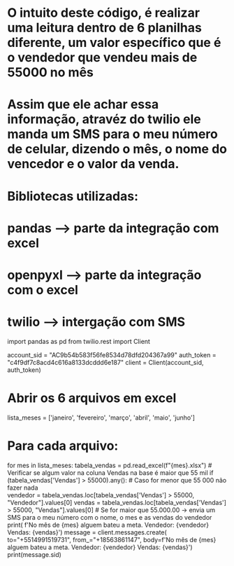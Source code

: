 # O intuito deste código, é realizar uma leitura dentro de 6 planilhas diferente, um valor específico que é o vendedor que vendeu mais de 55000 no mês
# Assim que ele achar essa informação, atravéz do twilio ele manda um SMS para o meu número de celular, dizendo o mês, o nome do vencedor e o valor da venda.

#   Bibliotecas utilizadas:

#   pandas --> parte da integração com excel
#   openpyxl --> parte da integração com o excel
#   twilio --> intergação com SMS

import pandas as pd
from twilio.rest import Client

account_sid = "AC9b54b583f56fe8534d78dfd204367a99"
auth_token = "c4f9df7c8acd4c616a8133dcddd6e187"
client = Client(account_sid, auth_token)


# Abrir os 6 arquivos em excel
lista_meses = ['janeiro', 'fevereiro', 'março', 'abril', 'maio', 'junho']
# Para cada arquivo:
for mes in lista_meses:
    tabela_vendas = pd.read_excel(f"{mes}.xlsx")
    # Verificar se algum valor na coluna Vendas na base é maior que 55 mil
    if (tabela_vendas['Vendas'] > 55000).any():
    #   Caso for menor que 55 000 não fazer nada    
        vendedor = tabela_vendas.loc[tabela_vendas['Vendas']
                                     > 55000, "Vendedor"].values[0]
        vendas = tabela_vendas.loc[tabela_vendas['Vendas']
                                   > 55000, "Vendas"].values[0]
        # Se for maior que 55.000.00 -> envia um SMS para o meu número com o nome, o mes e as vendas do vendedor                           
        print(
            f'No mês de {mes} alguem bateu a meta.     Vendedor: {vendedor}    Vendas: {vendas}')
        message = client.messages.create(
            to="+5514991519731",
            from_="+18563861147",
            body=f'No mês de {mes} alguem bateu a meta.     Vendedor: {vendedor}    Vendas: {vendas}')
        print(message.sid)
